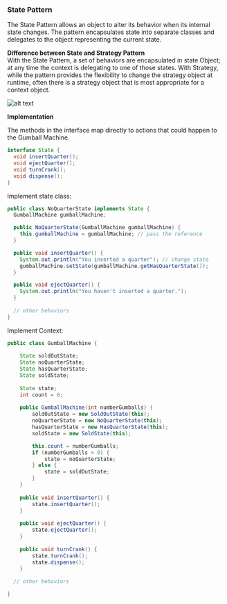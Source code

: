 ### State Pattern   
The State Pattern allows an object to alter its behavior when its internal state changes. The pattern 
encapsulates state into separate classes and delegates to the object representing the current state.

**Difference between State and Strategy Pattern**  
With the State Pattern, a set of behaviors are encapsulated in state Object; at any time the context is 
delegating to one of those states.
With Strategy, while the pattern provides the flexibility to change the strategy object at runtime, often there is a strategy object
that is most appropriate for a context object. 

![alt text](https://pic002.cnblogs.com/images/2012/358984/2012050411054690.png "Logo Title Text 1")

**Implementation**   

The methods in the interface map directly to actions that could happen to the Gumball Machine.
```java
interface State {
  void insertQuarter();
  void ejectQuarter();
  void turnCrank();
  void dispense();
}
```
Implement state class:
```java
public class NoQuarterState implements State {
  GumballMachine gumballMachine;

  public NoQuarterState(GumballMachine gumballMachine) {
    this.gumballMachine = gumballMachine; // pass the reference
  }

  public void insertQuarter() {
    System.out.println("You inserted a quarter"); // change state
    gumballMachine.setState(gumballMachine.getHasQuarterState()); 
  }

  public void ejectQuarter() {
    System.out.println("You haven't inserted a quarter.");
  }
  
  // other behaviors
}
```

Implement Context:
```java
public class GumballMachine {
 
	State soldOutState;
	State noQuarterState;
	State hasQuarterState;
	State soldState;
 
	State state;
	int count = 0;
 
	public GumballMachine(int numberGumballs) {
		soldOutState = new SoldOutState(this);
		noQuarterState = new NoQuarterState(this);
		hasQuarterState = new HasQuarterState(this);
		soldState = new SoldState(this);

		this.count = numberGumballs;
 		if (numberGumballs > 0) {
			state = noQuarterState;
		} else {
			state = soldOutState;
		}
	}
 
	public void insertQuarter() {
		state.insertQuarter();
	}
 
	public void ejectQuarter() {
		state.ejectQuarter();
	}
 
	public void turnCrank() {
		state.turnCrank();
		state.dispense();
	}
  
  // other behaviors

}
```